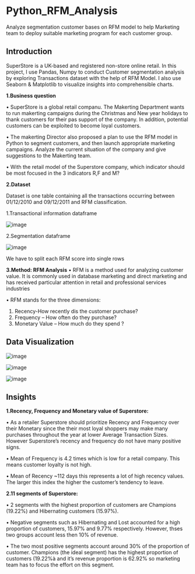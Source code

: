 # Python_RFM_Analysis
Analyze segmentation customer bases on RFM model to help Marketing team to deploy suitable marketing program for each customer group.
## Introduction
SuperStore is a UK-based and registered non-store online retail. In this project, I use Pandas, Numpy to conduct Customer segmentation analysis by exploring Transactions dataset with the help of RFM Model. I also use Seaborn & Matplotlib to visualize insights into comprehensible charts.

**1.Business question**

•	SuperStore is a global retail companu. The Makerting Department wants to run makerting campaigns during the Christmas and New year holidays to thank customers for their pas support of the company. In addition, potential customers can be exploited to become loyal customers.

•	The makerting Director also proposed a plan to use the RFM model in Python to segment customers, and then launch appropriate marketing campaigns. Analyze the current situation of the company  and give suggestions to the Makerting team.

•	With the retail model of the Superstore company, which indicator should be most focused in the 3 indicators R,F and M?

**2.Dataset**

Dataset  is one table containing all the transactions occurring between 01/12/2010 and 09/12/2011 and RFM classification.

1.Transactional information dataframe

![image](https://github.com/TADangChauKhue/Python_RFM_Analysis/assets/151337392/96fe708d-510f-4831-8bab-96f2660a62e4)


2.Segmentation dataframe

![image](https://github.com/TADangChauKhue/Python_RFM_Analysis/assets/151337392/692511dd-561f-4483-b5da-6eef203fd27b)


We have to split each RFM score into single rows

**3.Method: RFM Analysis**
•	RFM is a method used for analyzing customer value. It is commonly used in database marketing and direct marketing and has received particular attention in retail and professional services industries

•	RFM stands for the three dimensions:

1.	Recency-How recently dis the customer purchase?
2.	Frequency – How often do they purchase?
3.	Monetary Value – How much do they spend ?

## Data Visualization
 
![image](https://github.com/TADangChauKhue/Python_RFM_Analysis/assets/151337392/70655b1f-edd4-4935-83ac-bc7b6ff211aa)


![image](https://github.com/TADangChauKhue/Python_RFM_Analysis/assets/151337392/f5b01fd5-aa1d-4c54-a834-9272dc568c3c)


 ![image](https://github.com/TADangChauKhue/Python_RFM_Analysis/assets/151337392/1c056807-f871-44b0-87a4-8743c00851fa)


## Insights

**1.Recency, Frequency and Monetary value of Superstore:**

•	As a retailer Superstore should prioritize Recency and Frequency over their Monetary since the  their most loyal shoppers may make many purchases throughout the year at lower Average Transaction Sizes. However Superstore’s recency and frequency do not have many positive signs.

•	Mean of Frequency is 4.2 times which is low for a retail company. This means customer loyalty is not high.

•	Mean of Recency ~112 days this represents a lot of high recency values. The larger this index the higher the customer’s tendency to leave.

**2.11 segments of Superstore:**

•	2 segments with the highest proportion of customers are Champions (19.22%) and Hibernating customers (15.97%).

•	Negative segments such as Hibernating and Lost accounted for a high proportion of customers, 15.97% and 9.77% respectively. However, thses two groups account less then 10% of revenue.

•	The two most positive segments account around 30% of the proportion of customer. Champions (the ideal segment) has the highest proportion of customers (19.22%à and it’s revenue proportion is 62.92% so marketing team has to focus the effort on this segment.
